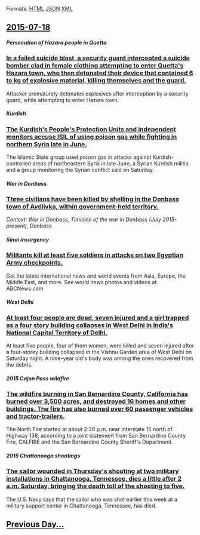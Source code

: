 
Formats: [HTML](2015/07/18/index.html)  [JSON](2015/07/18/index.json)  [XML](2015/07/18/index.xml)  

## [2015-07-18](/news/2015/07/18/index.md)

##### Persecution of Hazara people in Quetta
### [In a failed suicide blast, a security guard intercepted a suicide bomber clad in female clothing attempting to enter Quetta's Hazara town, who then detonated their device that contained 6 to kg of explosive material, killing themselves and the guard. ](/news/2015/07/18/in-a-failed-suicide-blast-a-security-guard-intercepted-a-suicide-bomber-clad-in-female-clothing-attempting-to-enter-quettaas-hazara-town.md)
Attacker prematurely detonates explosives after interception by a security guard, while attempting to enter Hazara town.

##### Kurdish
### [The Kurdish's People's Protection Units and independent monitors accuse ISIL of using poison gas while fighting in northern Syria late in June. ](/news/2015/07/18/the-kurdish-s-people-s-protection-units-and-independent-monitors-accuse-isil-of-using-poison-gas-while-fighting-in-northern-syria-late-in-ju.md)
The Islamic State group used poison gas in attacks against Kurdish-controlled areas of northeastern Syria in late June, a Syrian Kurdish militia and a group monitoring the Syrian conflict said on Saturday.

##### War in Donbass
### [Three civilians have been killed by shelling in the Donbass town of Avdiivka, within government-held territory. ](/news/2015/07/18/three-civilians-have-been-killed-by-shelling-in-the-donbass-town-of-avdiivka-within-government-held-territory.md)
_Context: War in Donbass, Timeline of the war in Donbass (July 2015-present), Donbass_

##### Sinai insurgency
### [Militants kill at least five soldiers in attacks on two Egyptian Army checkpoints. ](/news/2015/07/18/militants-kill-at-least-five-soldiers-in-attacks-on-two-egyptian-army-checkpoints.md)
Get the latest international news and world events from Asia, Europe, the Middle East, and more. See world news photos and videos at ABCNews.com

##### West Delhi
### [At least four people are dead, seven injured and a girl trapped as a four story building collapses in West Delhi in India's National Capital Territory of Delhi. ](/news/2015/07/18/at-least-four-people-are-dead-seven-injured-and-a-girl-trapped-as-a-four-story-building-collapses-in-west-delhi-in-india-s-national-capital.md)
At least five people, four of them women, were killed and seven injured after a four-storey building collapsed in the Vishnu Garden area of West Delhi on Saturday night. A nine-year old&#039;s body was among the ones recovered from the debris.

##### 2015 Cajon Pass wildfire
### [The wildfire burning in San Bernardino County, California has burned over 3,500 acres, and destroyed 16 homes and other buildings. The fire has also burned over 60 passenger vehicles and tractor-trailers. ](/news/2015/07/18/the-wildfire-burning-in-san-bernardino-county-california-has-burned-over-3-500-acres-and-destroyed-16-homes-and-other-buildings-the-fire.md)
The North Fire started at about 2:30 p.m. near Interstate 15 north of Highway 138, according to a joint statement from San Bernardino County Fire, CALFIRE and the San Bernardino County Sheriff&#039;s Department.

##### 2015 Chattanooga shootings
### [The sailor wounded in Thursday's shooting at two military installations in Chattanooga, Tennessee, dies a little after 2 a.m. Saturday, bringing the death toll of the shooting to five. ](/news/2015/07/18/the-sailor-wounded-in-thursday-s-shooting-at-two-military-installations-in-chattanooga-tennessee-dies-a-little-after-2-a-m-saturday-brin.md)
The U.S. Navy says that the sailor who was shot earlier this week at a military support center in Chattanooga, Tennessee, has died.

## [Previous Day...](/news/2015/07/17/index.md)

